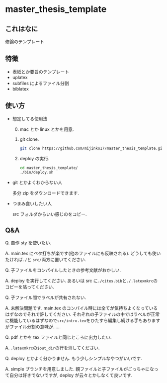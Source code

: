 # master_thesis_template

## これはなに

修論のテンプレート

## 特徴

-   表紙とか要旨のテンプレート
-   uplatex
-   subfiles によるファイル分割
-   biblatex

## 使い方

-   想定してる使用法

    0. mac とか linux とかを用意.

    1. git clone.

        ```bash
        git clone https://github.com/mijinko17/master_thesis_template.git
        ```

    1. deploy の実行.

        ```bash
        cd master_thesis_template/
        ./bin/deploy.sh
        ```

-   git とかよくわからない人

    多分 zip をダウンロードできます.

-   つまみ食いしたい人

    src フォルダからいい感じのをコピー.

## Q&A

Q. 自作 sty を使いたい.

A. main.tex にベタ打ちが楽です(他のファイルにも反映される). どうしても使いたければ`./`と `src/`両方に置いてください.

Q. 子ファイルをコンパイルしたときの参考文献がおかしい.

A. deploy を実行してください. あるいは src に`./cites.bib`と`./.latexmkrc`のコピーを貼ってください.

Q. 子ファイル間でラベルが共有されない.

A. 未解決問題です. main.tex のコンパイル時には全てが気持ちよくなっているはずなのでそれで許してください. それぞれの子ファイルの中ではラベルが正常に機能しているはずなので`src/intro.tex`をひたすら編集し続ける手もありますがファイル分割の意味が……

Q. pdf とかを tex ファイルと同じところに出力したい.

A. `.latexmkrc`の`$out_dir`の行を消してください.

Q. deploy とかよく分かりません. もう少しシンプルなやつがいいです.

A. simple ブランチを用意しました. 親ファイルと子ファイルがごっちゃになって自分は好きでないですが, deploy が云々とかしなくて良いです.
